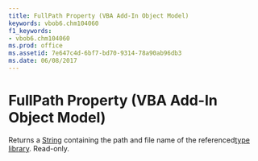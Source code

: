 ```yaml
---
title: FullPath Property (VBA Add-In Object Model)
keywords: vbob6.chm104060
f1_keywords:
- vbob6.chm104060
ms.prod: office
ms.assetid: 7e647c4d-6bf7-bd70-9314-78a90ab96db3
ms.date: 06/08/2017
---
```



# FullPath Property (VBA Add-In Object Model)



Returns a [String](vbe-glossary.md) containing the path and file name of the referenced[type library](vbe-glossary.md). Read-only.

